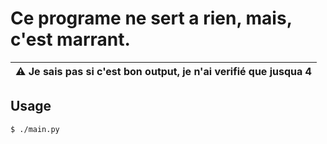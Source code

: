 # Ce programe ne sert a rien, mais, c'est marrant.

| :warning: Je sais pas si c'est bon output, je n'ai verifié que jusqua 4 |
|-------------------------------------------------------------------------

## Usage

```bash
$ ./main.py
```
